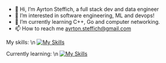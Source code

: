 - 👋 Hi, I’m Ayrton Steffich, a full stack dev and data engineer
- 👀 I’m interested in software engineering, ML and devops!
- 🌱 I’m currently learning C++, Go and computer networking.
- 📫 How to reach me ayrton.steffich@gmail.com

My skills: \n
[![My Skills](https://skillicons.dev/icons?i=js,ts,html,css,angular,vue,py,flask,nodejs,php,laravel,aws,docker)](https://skillicons.dev)

Currently learning: \n
[![My Skills](https://skillicons.dev/icons?i=react,cpp)](https://skillicons.dev)


<!---
Ayrton1697/Ayrton1697 is a ✨ special ✨ repository because its `README.md` (this file) appears on your GitHub profile.
You can click the Preview link to take a look at your changes.
--->
